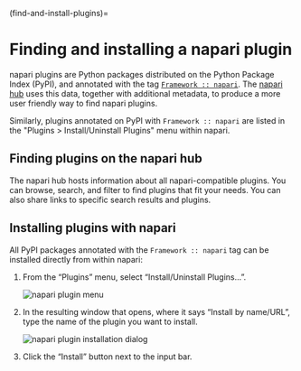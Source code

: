 (find-and-install-plugins)=

# Finding and installing a napari plugin

napari plugins are Python packages distributed on the Python Package Index
(PyPI), and annotated with the tag [`Framework ::
napari`](https://pypi.org/search/?q=&o=&c=Framework+%3A%3A+napari).  The
[napari hub](https://napari-hub.org) uses this data, together with additional
metadata, to produce a more user friendly way to find napari plugins.

Similarly, plugins annotated on PyPI with `Framework :: napari` are listed in
the "Plugins > Install/Uninstall Plugins" menu within napari.

## Finding plugins on the napari hub

The napari hub hosts information about all napari-compatible plugins.
You can browse, search, and filter to find plugins that fit your needs.
You can also share links to specific search results and plugins.

## Installing plugins with napari

All PyPI packages annotated with the `Framework :: napari` tag can be installed
directly from within napari:

1. From the “Plugins” menu, select “Install/Uninstall Plugins...”.

   ![napari plugin menu](/images/plugin-menu.png)

2. In the resulting window that opens, where it says “Install by name/URL”, type the name of the plugin you want to install.

   ![napari plugin installation dialog](/images/plugin-install-dialog.png)

3. Click the “Install” button next to the input bar.
